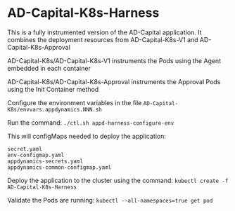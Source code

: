 # AD-Capital-K8s-Harness

This is a fully instrumented version of the AD-Capital application. It combines the deployment resources from AD-Capital-K8s-V1 and AD-Capital-K8s-Approval

AD-Capital-K8s/AD-Capital-K8s-V1 instruments the Pods using the Agent embedded in each container

AD-Capital-K8s/AD-Capital-K8s-Approval instruments the Approval Pods using the Init Container method

Configure the environment variables in the file `AD-Capital-K8s/envvars.appdynamics.NNN.sh`

Run the command:
`./ctl.sh appd-harness-configure-env`

This will configMaps needed to deploy the application:
````
secret.yaml
env-configmap.yaml
appdynamics-secrets.yaml
appdynamics-common-configmap.yaml
````

Deploy the application to the cluster using the command:
`kubectl create -f AD-Capital-K8s-Harness`

Validate the Pods are running:
`kubectl --all-namespaces=true get pod`
